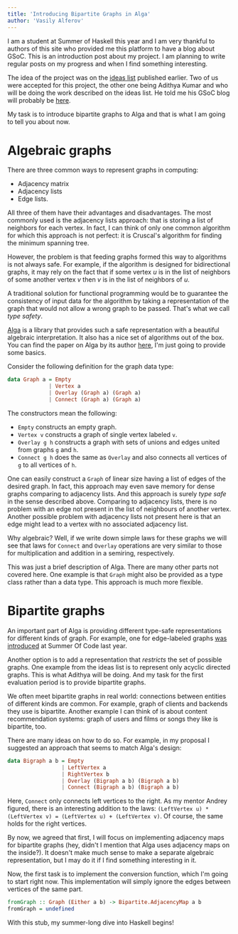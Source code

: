 ```yaml
---
title: 'Introducing Bipartite Graphs in Alga'
author: 'Vasily Alferov'
---
```


I am a student at Summer of Haskell this year and I am very thankful to authors
of this site who provided me this platform to have a blog about GSoC. This is
an introduction post about my project. I am planning to write regular posts
on my progress and when I find something interesting.

The idea of the project was on the
[ideas list](https://summer.haskell.org/ideas.html#algebraic-graphs) published
earlier. Two of us were accepted for this project, the other one being Adithya
Kumar and who will be doing the work described on the ideas list. He told me
his GSoC blog will probably be [here](https://adithyaov.github.io/).

My task is to introduce bipartite graphs to Alga and that is what I am going to
tell you about now.

# Algebraic graphs

There are three common ways to represent graphs in computing:

* Adjacency matrix
* Adjacency lists
* Edge lists.

All three of them have their advantages and disadvantages. The most commonly
used is the adjacency lists approach: that is storing a list of neighbors for
each vertex. In fact, I can think of only one common algorithm for which this
approach is not perfect: it is Cruscal's algorithm for finding the minimum
spanning tree.

However, the problem is that feeding graphs formed this way to algorithms is
not always safe. For example, if the algorithm is designed for bidirectional
graphs, it may rely on the fact that if some vertex $u$ is in the list of
neighbors of some another vertex $v$ then $v$ is in the list of neighbors of
$u$.

A traditional solution for functional programming would be to guarantee the
consistency of input data for the algorithm by taking a representation of the
graph that would not allow a wrong graph to be passed. That's what we call
_type safety_.

[Alga](https://github.com/snowleopard/alga) is a library that provides such a
safe representation with a beautiful algebraic interpretation. It also has a
nice set of algorithms out of the box. You can find the paper on Alga by its
author [here](https://github.com/snowleopard/alga-paper), I'm just going to
provide some basics.

Consider the following definition for the graph data type:

```Haskell
data Graph a = Empty
             | Vertex a
             | Overlay (Graph a) (Graph a)
             | Connect (Graph a) (Graph a)
```

The constructors mean the following:

* `Empty` constructs an empty graph.
* `Vertex v` constructs a graph of single vertex labeled `v`.
* `Overlay g h` constructs a graph with sets of unions and edges united from
  graphs `g` and `h`.
* `Connect g h` does the same as `Overlay` and also connects all vertices of
  `g` to all vertices of `h`.

One can easily construct a `Graph` of linear size having a list of edges of the
desired graph. In fact, this approach may even save memory for dense graphs
comparing to adjacency lists. And this approach is surely _type safe_ in the
sense described above. Comparing to adjacency lists, there is no problem with
an edge not present in the list of neighbours of another vertex. Another
possible problem with adjacency lists not present here is that an edge might
lead to a vertex with no associated adjacency list.

Why algebraic? Well, if we write down simple laws for these graphs we will see
that laws for `Connect` and `Overlay` operations are very similar to those for
multiplication and addition in a semiring, respectively.

This was just a brief description of Alga. There are many other parts not
covered here. One example is that `Graph` might also be provided as a type
class rather than a data type. This approach is much more flexible.

# Bipartite graphs

An important part of Alga is providing different type-safe representations for
different kinds of graph. For example, one for edge-labeled graphs
[was introduced](https://blog.nyarlathotep.one/2018/08/gsoc-results/) at Summer
Of Code last year.

Another option is to add a representation that _restricts_ the set of possible
graphs. One example from the ideas list is to represent only acyclic directed
graphs. This is what Adithya will be doing. And my task for the first
evaluation period is to provide bipartite graphs.

We often meet bipartite graphs in real world: connections between entities of
different kinds are common. For example, graph of clients and backends they use
is bipartite. Another example I can think of is about content recommendation
systems: graph of users and films or songs they like is bipartite, too.

There are many ideas on how to do so. For example, in my proposal I suggested
an approach that seems to match Alga's design:

```Haskell
data Bigraph a b = Empty
                 | LeftVertex a
                 | RightVertex b
                 | Overlay (Bigraph a b) (Bigraph a b)
                 | Connect (Bigraph a b) (Bigraph a b)
```

Here, `Connect` only connects left vertices to the right. As my mentor Andrey
figured, there is an interesting addition to the laws:
`(LeftVertex u) * (LeftVertex v) = (LeftVertex u) + (LeftVertex v)`. Of course,
the same holds for the right vertices.

By now, we agreed that first, I will focus on implementing adjacency maps for
bipartite graphs (hey, didn't I mention that Alga uses adjacency maps on the
inside?). It doesn't make much sense to make a separate algebraic
representation, but I may do it if I find something interesting in it.

Now, the first task is to implement the conversion function, which I'm going to
start right now. This implementation will simply ignore the edges between
vertices of the same part.

```Haskell
fromGraph :: Graph (Either a b) -> Bipartite.AdjacencyMap a b
fromGraph = undefined
```

With this stub, my summer-long dive into Haskell begins!
